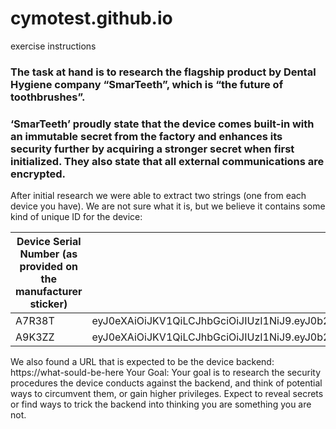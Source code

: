 # cymotest.github.io
exercise instructions

### The task at hand is to research the flagship product by Dental Hygiene company “SmarTeeth”, which is “the future of toothbrushes”.
### ‘SmarTeeth’ proudly state that the device comes built-in with an immutable secret from the factory and enhances its security further by acquiring a stronger secret when first initialized. They also state that all external communications are encrypted.

After initial research we were able to extract two strings (one from each device you have). We are not sure what it is, but we believe it contains some kind of unique ID for the device:

Device Serial Number (as provided on the manufacturer sticker) | Acquired secret
--- | ---
A7R38T | eyJ0eXAiOiJKV1QiLCJhbGciOiJIUzI1NiJ9.eyJ0b290YnJ1c2hfaWQiOiJTbWFyVGVldGgtUHJvLUE3UjM4VCJ9
A9K3ZZ | eyJ0eXAiOiJKV1QiLCJhbGciOiJIUzI1NiJ9.eyJ0b290YnJ1c2hfaWQiOiJTbWFyVGVldGgtUHJvLUE5SzNaWiJ9.VerC8eIpKidetYKthGNOmsHMYcpRjVqhS_IZOs_xTO4

We also found a URL that is expected to be the device backend: https://what-sould-be-here
Your Goal:
Your goal is to research the security procedures the device conducts against the backend, and think of potential ways to circumvent them, or gain higher privileges.
Expect to reveal secrets or find ways to trick the backend into thinking you are something you are not.
